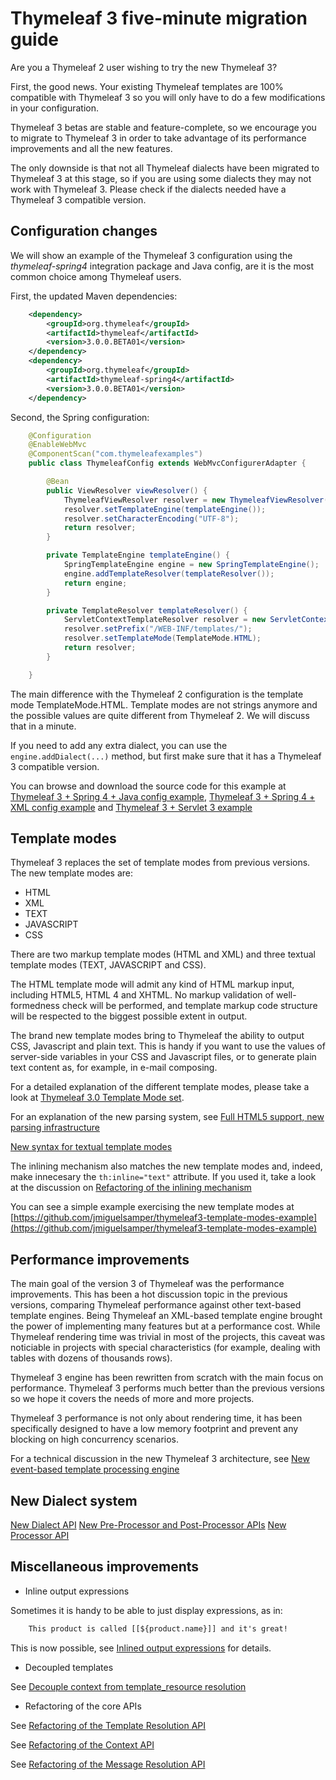 Thymeleaf 3 five-minute migration guide
=======================================

Are you a Thymeleaf 2 user wishing to try the new Thymeleaf 3?

First, the good news. Your existing Thymeleaf templates are 100% compatible with
Thymeleaf 3 so you will only have to do a few modifications in your configuration.

Thymeleaf 3 betas are stable and feature-complete, so we encourage you to migrate to
Thymeleaf 3 in order to take advantage of its performance improvements and all the 
new features.

The only downside is that not all Thymeleaf dialects have been migrated to Thymeleaf 3
at this stage, so if you are using some dialects they may not work with Thymeleaf 3.
Please check if the dialects needed have a Thymeleaf 3 compatible version.

Configuration changes
---------------------

We will show an example of the Thymeleaf 3 configuration using the *thymeleaf-spring4*
integration package and Java config, are it is the most common choice among Thymeleaf users.

First, the updated Maven dependencies:

```xml
    <dependency>
        <groupId>org.thymeleaf</groupId>
        <artifactId>thymeleaf</artifactId>
        <version>3.0.0.BETA01</version>
    </dependency>
    <dependency>
        <groupId>org.thymeleaf</groupId>
        <artifactId>thymeleaf-spring4</artifactId>
        <version>3.0.0.BETA01</version>
    </dependency>
```

Second, the Spring configuration:

```java
    @Configuration
    @EnableWebMvc
    @ComponentScan("com.thymeleafexamples")
    public class ThymeleafConfig extends WebMvcConfigurerAdapter {

        @Bean
        public ViewResolver viewResolver() {
            ThymeleafViewResolver resolver = new ThymeleafViewResolver();
            resolver.setTemplateEngine(templateEngine());
            resolver.setCharacterEncoding("UTF-8");
            return resolver;
        }

        private TemplateEngine templateEngine() {
            SpringTemplateEngine engine = new SpringTemplateEngine();
            engine.addTemplateResolver(templateResolver());
            return engine;
        }

        private TemplateResolver templateResolver() {
            ServletContextTemplateResolver resolver = new ServletContextTemplateResolver();
            resolver.setPrefix("/WEB-INF/templates/");
            resolver.setTemplateMode(TemplateMode.HTML);
            return resolver;
        }

    }
```

The main difference with the Thymeleaf 2 configuration is the template mode TemplateMode.HTML.
Template modes are not strings anymore and the possible values are quite different from Thymeleaf 2.
We will discuss that in a minute.

If you need to add any extra dialect, you can use the `engine.addDialect(...)` method, but first 
make sure that it has a Thymeleaf 3 compatible version.

You can browse and download the source code for this example at [Thymeleaf 3 + Spring 4 + Java config example](https://github.com/jmiguelsamper/thymeleaf3-spring-helloword), [Thymeleaf 3 + Spring 4 + XML config example](https://github.com/jmiguelsamper/thymeleaf3-spring-xml-helloword) and [Thymeleaf 3 + Servlet 3 example](https://github.com/jmiguelsamper/thymeleaf3-servlet-helloword)


Template modes
--------------

Thymeleaf 3 replaces the set of template modes from previous versions. The new template modes are:

- HTML
- XML
- TEXT
- JAVASCRIPT
- CSS

There are two markup template modes (HTML and XML) and three textual template modes (TEXT, JAVASCRIPT and CSS).

The HTML template mode will admit any kind of HTML markup input, including HTML5, HTML 4 and XHTML. 
No markup validation of well-formedness check will be performed, and template markup code structure will be respected 
to the biggest possible extent in output.

The brand new template modes bring to Thymeleaf the ability to output CSS, Javascript and plain text. This is
handy if you want to use the values of server-side variables in your CSS and Javascript files, or to generate
plain text content as, for example, in e-mail composing.

For a detailed explanation of the different template modes, please take a look at [Thymeleaf 3.0 Template Mode set](https://github.com/thymeleaf/thymeleaf/issues/391).

For an explanation of the new parsing system, see [Full HTML5 support, new parsing infrastructure](https://github.com/thymeleaf/thymeleaf/issues/390)


[New syntax for textual template modes](https://github.com/thymeleaf/thymeleaf/issues/395)


The inlining mechanism also matches the new template modes and, indeed, make innecesary the `th:inline="text"` attribute.
If you used it, take a look at the discussion on [Refactoring of the inlining mechanism](https://github.com/thymeleaf/thymeleaf/issues/396)

You can see a simple example exercising the new template modes at [https://github.com/jmiguelsamper/thymeleaf3-template-modes-example](https://github.com/jmiguelsamper/thymeleaf3-template-modes-example)



Performance improvements
------------------------

The main goal of the version 3 of Thymeleaf was the performance improvements.
This has been a hot discussion topic in the previous versions, comparing Thymeleaf performance against other text-based template engines.
Being Thymeleaf an XML-based template engine brought the power of implementing many features but at a performance cost. While Thymeleaf
rendering time was trivial in most of the projects, this caveat was noticiable in projects with special characteristics (for example, dealing with tables with dozens of thousands rows).

Thymeleaf 3 engine has been rewritten from scratch with the main focus on performance. Thymeleaf 3 performs much better than the previous versions 
so we hope it covers the needs of more and more projects.

Thymeleaf 3 performance is not only about rendering time, it has been specifically designed to have a low memory footprint and prevent any blocking on high concurrency scenarios.

For a technical discussion in the new Thymeleaf 3 architecture, see [New event-based template processing engine](https://github.com/thymeleaf/thymeleaf/issues/389)



New Dialect system
------------------

[New Dialect API](https://github.com/thymeleaf/thymeleaf/issues/401)
[New Pre-Processor and Post-Processor APIs](https://github.com/thymeleaf/thymeleaf/issues/400)
[New Processor API](https://github.com/thymeleaf/thymeleaf/issues/399)



Miscellaneous improvements
--------------------------

- Inline output expressions

Sometimes it is handy to be able to just display expressions, as in:

```html
    This product is called [[${product.name}]] and it's great!
```

This is now possible, see [Inlined output expressions](https://github.com/thymeleaf/thymeleaf/issues/394) for details.

- Decoupled templates

See [Decouple context from template_resource resolution](https://github.com/thymeleaf/thymeleaf/issues/413)

- Refactoring of the core APIs

See [Refactoring of the Template Resolution API](https://github.com/thymeleaf/thymeleaf/issues/419)

See [Refactoring of the Context API](https://github.com/thymeleaf/thymeleaf/issues/420)

See [Refactoring of the Message Resolution API](https://github.com/thymeleaf/thymeleaf/issues/421)





